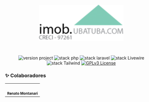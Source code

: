 <p align="center">
	<a href="http://imobiliariaubatuba.com"  target="_blank" title="Sistema Imobiliário Imóveis em Ubatuba">
		<img src="public/images/brand.png" alt="Sistema Imobiliário Imóveis em Ubatuba" width="280px">
	</a>
</p>

<br>

<p align="center">
	<img src="https://img.shields.io/badge/version project-1.0-brightgreen" alt="version project">
    <img src="https://img.shields.io/badge/Php-8.1-informational" alt="stack php">
    <img src="https://img.shields.io/badge/Laravel-10.10-informational&color=brightgreen" alt="stack laravel">
    <img src="https://img.shields.io/badge/Livewire-3.0-informational" alt="stack Livewire">
    <img src="https://img.shields.io/badge/TailwindCss-3.1-informational" alt="stack Tailwind">
	<a href="https://opensource.org/licenses/GPL-3.0">
		<img src="https://img.shields.io/badge/license-MIT-blue.svg" alt="GPLv3 License">
	</a>
</p>

### :sparkles: Colaboradores
<table>
  <tr>
    <td align="center"><a href="https://github.com/informaticalivreoficial">
        <img style="border-radius: 70%;" src="https://avatars.githubusercontent.com/u/28687748?v" width="100px;" alt=""/>
    <br /><sub><b>Renato Montanari</b></sub></a></td>    
  </tr>  
</table>